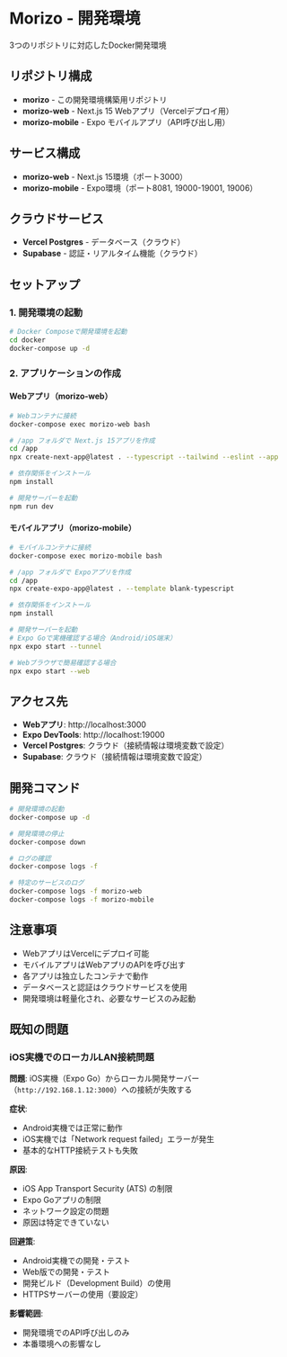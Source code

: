 # Morizo - 開発環境

3つのリポジトリに対応したDocker開発環境

## リポジトリ構成

- **morizo** - この開発環境構築用リポジトリ
- **morizo-web** - Next.js 15 Webアプリ（Vercelデプロイ用）
- **morizo-mobile** - Expo モバイルアプリ（API呼び出し用）

## サービス構成

- **morizo-web** - Next.js 15環境（ポート3000）
- **morizo-mobile** - Expo環境（ポート8081, 19000-19001, 19006）

## クラウドサービス

- **Vercel Postgres** - データベース（クラウド）
- **Supabase** - 認証・リアルタイム機能（クラウド）

## セットアップ

### 1. 開発環境の起動

```bash
# Docker Composeで開発環境を起動
cd docker
docker-compose up -d
```

### 2. アプリケーションの作成

#### Webアプリ（morizo-web）

```bash
# Webコンテナに接続
docker-compose exec morizo-web bash

# /app フォルダで Next.js 15アプリを作成
cd /app
npx create-next-app@latest . --typescript --tailwind --eslint --app

# 依存関係をインストール
npm install

# 開発サーバーを起動
npm run dev
```

#### モバイルアプリ（morizo-mobile）

```bash
# モバイルコンテナに接続
docker-compose exec morizo-mobile bash

# /app フォルダで Expoアプリを作成
cd /app
npx create-expo-app@latest . --template blank-typescript

# 依存関係をインストール
npm install

# 開発サーバーを起動
# Expo Goで実機確認する場合（Android/iOS端末）
npx expo start --tunnel

# Webブラウザで簡易確認する場合
npx expo start --web
```

## アクセス先

- **Webアプリ**: http://localhost:3000
- **Expo DevTools**: http://localhost:19000
- **Vercel Postgres**: クラウド（接続情報は環境変数で設定）
- **Supabase**: クラウド（接続情報は環境変数で設定）

## 開発コマンド

```bash
# 開発環境の起動
docker-compose up -d

# 開発環境の停止
docker-compose down

# ログの確認
docker-compose logs -f

# 特定のサービスのログ
docker-compose logs -f morizo-web
docker-compose logs -f morizo-mobile
```

## 注意事項

- WebアプリはVercelにデプロイ可能
- モバイルアプリはWebアプリのAPIを呼び出す
- 各アプリは独立したコンテナで動作
- データベースと認証はクラウドサービスを使用
- 開発環境は軽量化され、必要なサービスのみ起動

## 既知の問題

### iOS実機でのローカルLAN接続問題

**問題**: iOS実機（Expo Go）からローカル開発サーバー（`http://192.168.1.12:3000`）への接続が失敗する

**症状**: 
- Android実機では正常に動作
- iOS実機では「Network request failed」エラーが発生
- 基本的なHTTP接続テストも失敗

**原因**: 
- iOS App Transport Security (ATS) の制限
- Expo Goアプリの制限
- ネットワーク設定の問題
- 原因は特定できていない

**回避策**:
- Android実機での開発・テスト
- Web版での開発・テスト
- 開発ビルド（Development Build）の使用
- HTTPSサーバーの使用（要設定）

**影響範囲**:
- 開発環境でのAPI呼び出しのみ
- 本番環境への影響なし